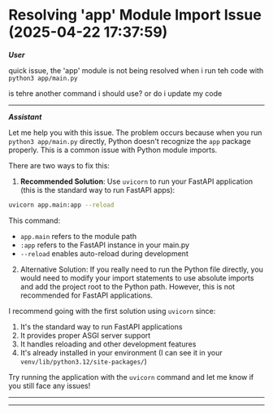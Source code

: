 <!-- Generated by SpecStory -->

# Resolving 'app' Module Import Issue (2025-04-22 17:37:59)

_**User**_

quick issue, the 'app' module is not being resolved when i run teh code with
`python3 app/main.py`

is tehre another command i should use? or do i update my code

---

_**Assistant**_

Let me help you with this issue. The problem occurs because when you run `python3 app/main.py` directly, Python doesn't recognize the `app` package properly. This is a common issue with Python module imports.

There are two ways to fix this:

1. **Recommended Solution**: Use `uvicorn` to run your FastAPI application (this is the standard way to run FastAPI apps):
```bash
uvicorn app.main:app --reload
```

This command:
- `app.main` refers to the module path
- `:app` refers to the FastAPI instance in your main.py
- `--reload` enables auto-reload during development

2. Alternative Solution: If you really need to run the Python file directly, you would need to modify your import statements to use absolute imports and add the project root to the Python path. However, this is not recommended for FastAPI applications.

I recommend going with the first solution using `uvicorn` since:
1. It's the standard way to run FastAPI applications
2. It provides proper ASGI server support
3. It handles reloading and other development features
4. It's already installed in your environment (I can see it in your `venv/lib/python3.12/site-packages/`)

Try running the application with the `uvicorn` command and let me know if you still face any issues!

---



---

